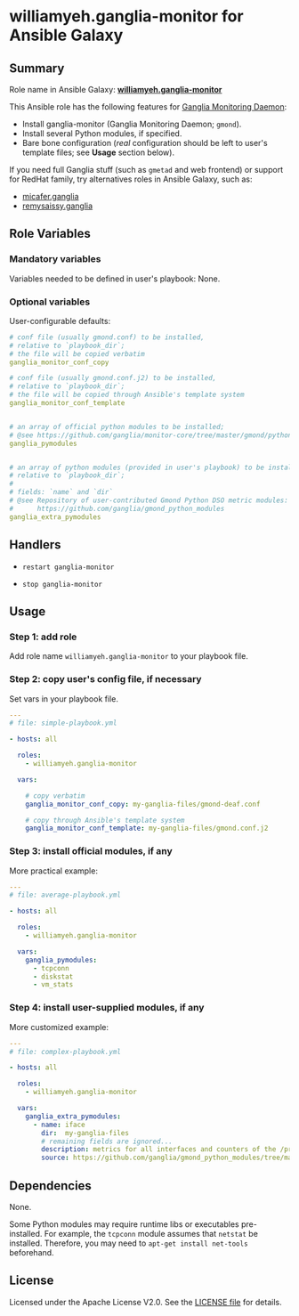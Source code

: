 
williamyeh.ganglia-monitor for Ansible Galaxy
============


## Summary

Role name in Ansible Galaxy: **[williamyeh.ganglia-monitor](https://galaxy.ansible.com/list#/roles/XXXX)**

This Ansible role has the following features for [Ganglia Monitoring Daemon](http://ganglia.sourceforge.net/):

 - Install ganglia-monitor (Ganglia Monitoring Daemon; `gmond`).
 - Install several Python modules, if specified.
 - Bare bone configuration (*real* configuration should be left to user's template files; see **Usage** section below).

If you need full Ganglia stuff (such as `gmetad` and web frontend) or support for RedHat family, try alternatives roles in Ansible Galaxy, such as:

 - [micafer.ganglia](https://galaxy.ansible.com/list#/roles/1028)
 - [remysaissy.ganglia](https://galaxy.ansible.com/list#/roles/1258)



## Role Variables

### Mandatory variables

Variables needed to be defined in user's playbook: None.


### Optional variables

User-configurable defaults:

```yaml
# conf file (usually gmond.conf) to be installed,
# relative to `playbook_dir`;
# the file will be copied verbatim
ganglia_monitor_conf_copy

# conf file (usually gmond.conf.j2) to be installed,
# relative to `playbook_dir`;
# the file will be copied through Ansible's template system
ganglia_monitor_conf_template


# an array of official python modules to be installed;
# @see https://github.com/ganglia/monitor-core/tree/master/gmond/python_modules
ganglia_pymodules


# an array of python modules (provided in user's playbook) to be installed,
# relative to `playbook_dir`;
#
# fields: `name` and `dir`
# @see Repository of user-contributed Gmond Python DSO metric modules:
#      https://github.com/ganglia/gmond_python_modules
ganglia_extra_pymodules
```



## Handlers

- `restart ganglia-monitor`

- `stop ganglia-monitor`




## Usage


### Step 1: add role

Add role name `williamyeh.ganglia-monitor` to your playbook file.



### Step 2: copy user's config file, if necessary

Set vars in your playbook file.

```yaml
---
# file: simple-playbook.yml

- hosts: all

  roles:
    - williamyeh.ganglia-monitor

  vars:

    # copy verbatim
    ganglia_monitor_conf_copy: my-ganglia-files/gmond-deaf.conf

    # copy through Ansible's template system
    ganglia_monitor_conf_template: my-ganglia-files/gmond.conf.j2
```


### Step 3: install official modules, if any

More practical example:

```yaml
---
# file: average-playbook.yml

- hosts: all

  roles:
    - williamyeh.ganglia-monitor

  vars:
    ganglia_pymodules:
      - tcpconn
      - diskstat
      - vm_stats
```


### Step 4: install user-supplied modules, if any

More customized example:

```yaml
---
# file: complex-playbook.yml

- hosts: all

  roles:
    - williamyeh.ganglia-monitor

  vars:
    ganglia_extra_pymodules:
      - name: iface
        dir:  my-ganglia-files
        # remaining fields are ignored...
        description: metrics for all interfaces and counters of the /proc/net/dev file.
        source: https://github.com/ganglia/gmond_python_modules/tree/master/network/iface
```




## Dependencies

None.

Some Python modules may require runtime libs or executables pre-installed.  For example, the `tcpconn` module assumes that `netstat` be installed.  Therefore, you may need to `apt-get install net-tools` beforehand.


## License

Licensed under the Apache License V2.0. See the [LICENSE file](LICENSE) for details.
